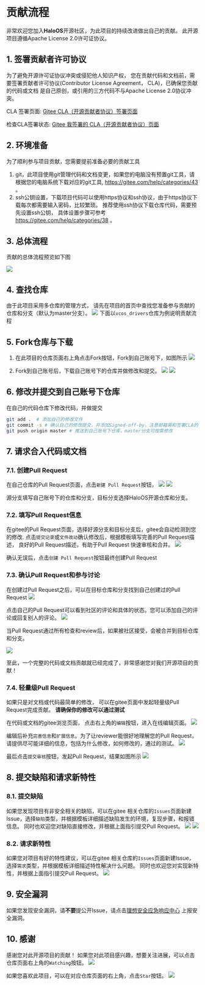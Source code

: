 # 贡献流程
非常欢迎您加入**HaloOS**开源社区，为此项目的持续改进做出自己的贡献。
此开源项目遵循Apache License 2.0许可证协议。

## 1. 签署贡献者许可协议
为了避免开源许可证协议冲突或侵犯他人知识产权， 您在贡献代码和文档前，需要签署贡献者许可协议(Contributor License Agreement， CLA)，已确保您贡献的代码或文档
是自己原创，或引用的三方代码不与Apache License 2.0协议冲突。

CLA 签署页面: [Gitee CLA（开源贡献者协议）签署页面](https://gitee.com/organizations/haloos/cla/halooscla)

检查CLA签署状态: [Gitee 我签署的 CLA（开源贡献者协议）页面](https://gitee.com/profile/clas)

## 2. 环境准备
为了顺利参与项目贡献，您需要提前准备必要的贡献工具
1. git，此项目使用git管理代码和文档变更，如果您的电脑没有预置git工具，请根据您的电脑系统下载对应的git工具, https://gitee.com/help/categories/43 。
2. ssh公钥设置，下载项目代码可以使用https协议和ssh协议，由于https协议下载每次都需要输入密码，比较繁琐。 推荐使用ssh协议下载仓库代码，需要预先设置ssh公钥，
具体设置步骤可参考 https://gitee.com/help/categories/38 。

## 3. 总体流程
贡献的总体流程预览如下图

![](_static/image/contribution/overall_process.png)

## 4. 查找仓库
由于此项目采用多仓库的管理方式， 请先在项目的首页中查找您准备参与贡献的仓库和分支（默认为master分支）。
![](_static/image/contribution/repo_find.png)
下面以`vcos_drivers`仓库为例说明贡献流程

## 5. Fork仓库与下载
1. 在此项目的仓库页面右上角点击Fork按钮，Fork到自己账号下，如图所示
![](_static/image/contribution/fork.png)

2. Fork到自己账号后，下载自己账号下的仓库并做修改和提交。
![](_static/image/contribution/clone_01.png)
![](_static/image/contribution/clone_02.png)

## 6. 修改并提交到自己账号下仓库
在自己的代码仓库下修改代码，并做提交
```bash
git add .  # 添加自己的修改文件
git commit -s # 确认自己的修改提交，并添加Signed-off-by，注意邮箱需和签署CLA的邮箱地址一致
git push origin master # 推送到自己账号下仓库，master分支可按需修改
```
## 7. 请求合入代码或文档
### 7.1. 创建Pull Request
在自己仓库的Pull Request页面，点击`新建 Pull Request`按钮，
![](_static/image/contribution/pullrequest_create_01.png)
![](_static/image/contribution/pullrequest_create_02.png)

源分支填写自己账号下的仓库和分支，目标分支选择HaloOS开源仓库和分支。

### 7.2. 填写Pull Request信息
在gitee的Pull Request页面，选择好源分支和目标分支后，gitee会自动检测到您的修改.
点击`提交记录`或`文件改动`确认修改后，根据模板填写完善的Pull Request描述，
良好的Pull Request描述，有助于Pull Request 快速审核和合并。
![](_static/image/contribution/pullrequest_create_03.png)

确认无误后，点击`创建 Pull Request`按钮最终创建Pull Request

### 7.3. 确认Pull Request和参与讨论
在创建过Pull Request之后，可以在目标仓库和分支找到自己创建过的Pull Request
![](_static/image/contribution/pullrequest_open.png)

点击自己的Pull Request可以看到社区的评论和具体的状态。您可以添加自己的评论或回复别人的评论。
![](_static/image/contribution/pullrequest_discuss.png)

当Pull Request通过所有检查和review后，如果被社区接受，会被合并到目标仓库和分支。

![](_static/image/contribution/pullrequest_merged.png)

至此，一个完整的代码或文档贡献就已经完成了，非常感谢您对我们开源项目的贡献！

### 7.4. 轻量级Pull Request
如果只是对文档或代码最简单的修改， 可以在gitee页面中发起轻量级Pull Request完成贡献。
**请确保你的修改可以通过测试**

在代码或文档的gitee浏览页面， 点击右上角的`编辑`按钮，进入在线编辑页面。
![](_static/image/contribution/pullrequest_lite_edit.png)

编辑后补充`完善信息`和`扩展信息`。为了让reviewer能很好地理解您的Pull Request，请提供尽可能详细的信息，包括为什么修改，如何修改的，通过的测试。
![](_static/image/contribution/pullrequest_lite_submit.png)

最后点击`提交审核`按钮，发起Pull Request，结果如图所示
![](_static/image/contribution/pullrequest_lite_open.png)

## 8. 提交缺陷和请求新特性
### 8.1. 提交缺陷
如果您发现项目有非安全相关的缺陷，可以在gitee 相关仓库的`Issues`页面新建Issue，选择`缺陷`类型，并根据模板详细描述缺陷发生的环境，复现步骤，和报错信息。
同时也欢迎您对缺陷直接修改，并根据上面指引提交Pull Request。
![](_static/image/contribution/issue_create_01.png)
![](_static/image/contribution/issue_create_02.png)

### 8.2. 请求新特性
如果您对项目有好的特性建议，可以在gitee 相关仓库的`Issues`页面新建Issue，选择`需求`类型，并根据模板详细描述特性解决什么问题。
同时也欢迎您对实现新特性，并根据上面指引提交Pull Request。
![](_static/image/contribution/feature_create_01.png)

## 9. 安全漏洞
如果您发现安全漏洞，请**不要**提公开Issue，请点击[理想安全应急响应中心](https://security.lixiang.com/index) 上报安全漏洞。

## 10. 感谢
感谢您对此开源项目的贡献！
如果您对此项目感兴趣，想要关注进展，可以点击仓库页面右上角的`Watching`按钮。
![](_static/image/contribution/watching.png)

如果您喜欢此项目，可以在对应仓库页面的右上角，点击`Star`按钮。
![](_static/image/contribution/star.png)

